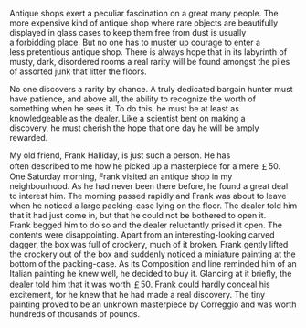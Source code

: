 Antique shops exert a peculiar fascination on a great many people. The more expensive kind of antique shop where rare objects are beautifully displayed in glass cases to keep them free from dust is usually a forbidding place. But no one has to muster up courage to enter a less pretentious antique shop. There is always hope that in its labyrinth of musty, dark, disordered rooms a real rarity will be found amongst the piles of assorted junk that litter the floors.

No one discovers a rarity by chance. A truly dedicated bargain hunter must have patience, and above all, the ability to recognize the worth of something when he sees it. To do this, he must be at least as knowledgeable as the dealer. Like a scientist bent on making a discovery, he must cherish the hope that one day he will be amply rewarded.

My old friend, Frank Halliday, is just such a person. He has often described to me how he picked up a masterpiece for a mere ￡50. One Saturday morning, Frank visited an antique shop in my neighbourhood. As he had never been there before, he found a great deal to interest him. The morning passed rapidly and Frank was about to leave when he noticed a large packing-case lying on the floor. The dealer told him that it had just come in, but that he could not be bothered to open it. Frank begged him to do so and the dealer reluctantly prised it open. The contents were disappointing. Apart from an interesting-looking carved dagger, the box was full of crockery, much of it broken. Frank gently lifted the crockery out of the box and suddenly noticed a miniature painting at the bottom of the packing-case. As its Composition and line reminded him of an Italian painting he knew well, he decided to buy it. Glancing at it briefly, the dealer told him that it was worth ￡50. Frank could hardly conceal his excitement, for he knew that he had made a real discovery. The tiny painting proved to be an unknown masterpiece by Correggio and was worth hundreds of thousands of pounds.








